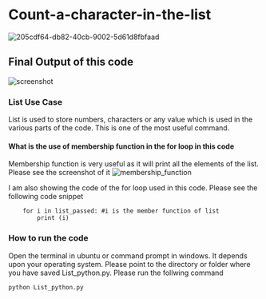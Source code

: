 # Count-a-character-in-the-list  
![205cdf64-db82-40cb-9002-5d61d8fbfaad](https://user-images.githubusercontent.com/3431730/77838906-dc669e80-7195-11ea-8a7f-a97452b0e090.jpeg)

## Final Output of this code
![screenshot](https://user-images.githubusercontent.com/3431730/43077797-276fba26-8ea6-11e8-84ae-a2fd9e368601.png)

### List Use Case
List is used to store numbers, characters or any value which is used in the various parts of the code. This is one of the most useful command.

#### What is the use of membership function in the for loop in this code
Membership function is very useful as it will print all the elements of the list. Please see the screenshot of it
![membership_function](https://user-images.githubusercontent.com/3431730/43078068-f31843b4-8ea6-11e8-92a8-4515a887af2e.png)

I am also showing the code of the for loop used in this code. Please see the following code snippet
```
    for i in list_passed: #i is the member function of list
        print (i)
```

### How to run the code
Open the terminal in ubuntu or command prompt in windows. It depends upon your operating system. Please point to the directory or folder where you have saved List_python.py.
Please run the follwing command
```
python List_python.py
```
